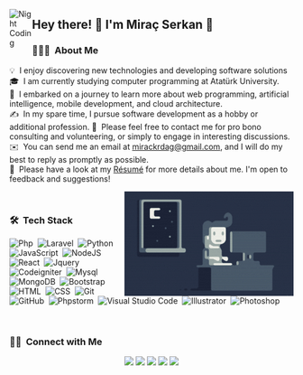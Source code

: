 <img alt="Night Coding" src="./assets/Hand%20Wave.gif" width='40' align="left"/><h2>Hey there! 👋 I'm Miraç Serkan 🦊</h2>

<!-- ## 👋 &nbsp;Hey there! I'm Miraç Serkan -->

### 👨🏻‍💻 &nbsp;About Me

💡 &nbsp;I enjoy discovering new technologies and developing software solutions\
🎓 &nbsp;I am currently studying computer programming at Atatürk University.\
🌱 &nbsp;I embarked on a journey to learn more about web programming, artificial intelligence, mobile development, and cloud architecture.\
✍️ &nbsp;In my spare time, I pursue software development as a hobby or additional profession.
💬 &nbsp;Please feel free to contact me for pro bono consulting and volunteering, or simply to engage in interesting discussions.\
✉️ &nbsp;You can send me an email at mirackrdag@gmail.com, and I will do my best to reply as promptly as possible.\
📄 &nbsp;Please have a look at my [Résumé](https://serkankrdag.github.io/MyResumeWebsite/) for more details about me. I'm open to feedback and suggestions!

<img alt="Night Coding" src="https://raw.githubusercontent.com/AVS1508/AVS1508/master/assets/Night-Coding.gif" align="right"/>

<br/>

### 🛠 &nbsp;Tech Stack

![Php](https://img.shields.io/badge/-Php-05122A?style=flat&logo=php)&nbsp;
![Laravel](https://img.shields.io/badge/-Laravel-05122A?style=flat&logo=laravel)&nbsp;
![Python](https://img.shields.io/badge/-Python-05122A?style=flat&logo=python)&nbsp;
![JavaScript](https://img.shields.io/badge/-JavaScript-05122A?style=flat&logo=javascript)&nbsp;
![NodeJS](https://img.shields.io/badge/-NodeJS-05122A?style=flat&logo=node.js)&nbsp;
![React](https://img.shields.io/badge/-React-05122A?style=flat&logo=react)&nbsp;
![Jquery](https://img.shields.io/badge/-Jquery-05122A?style=flat&logo=jquery)&nbsp;
![Codeigniter](https://img.shields.io/badge/-Codeigniter-05122A?style=flat&logo=codeigniter)&nbsp;
![Mysql](https://img.shields.io/badge/-Mysql-05122A?style=flat&logo=mysql)&nbsp;
![MongoDB](https://img.shields.io/badge/-MongoDB-05122A?style=flat&logo=mongodb)&nbsp;
![Bootstrap](https://img.shields.io/badge/-Bootstrap-05122A?style=flat&logo=bootstrap&logoColor=563D7C)&nbsp;
![HTML](https://img.shields.io/badge/-HTML-05122A?style=flat&logo=HTML5)&nbsp;
![CSS](https://img.shields.io/badge/-CSS-05122A?style=flat&logo=CSS3&logoColor=1572B6)&nbsp;
![Git](https://img.shields.io/badge/-Git-05122A?style=flat&logo=git)&nbsp;
![GitHub](https://img.shields.io/badge/-GitHub-05122A?style=flat&logo=github)&nbsp;
![Phpstorm](https://img.shields.io/badge/-Phpstorm-05122A?style=flat&logo=phpstorm)&nbsp;
![Visual Studio Code](https://img.shields.io/badge/-Visual%20Studio%20Code-05122A?style=flat&logo=visual-studio-code&logoColor=007ACC)&nbsp;
![Illustrator](https://img.shields.io/badge/-Illustrator-05122A?style=flat&logo=adobe-illustrator)&nbsp;
![Photoshop](https://img.shields.io/badge/-Photoshop-05122A?style=flat&logo=adobe-photoshop)&nbsp;

<br/>

### 🤝🏻 &nbsp;Connect with Me

<p align="center">
<a href="https://www.cngsoft.com.tr"><img src="https://img.shields.io/badge/-Cngsoft-3423A6?style=flat&logo=Google-Chrome&logoColor=white"/></a>
<a href="https://linkedin.com/in/serkankradg"><img src="https://img.shields.io/badge/-serkankradg-0077B5?style=flat&logo=Linkedin&logoColor=white"/></a>
<a href="mailto:mirackrdag@gmail.com"><img src="https://img.shields.io/badge/-mirackrdag@gmail.com-D14836?style=flat&logo=Gmail&logoColor=white"/></a>
<a href="https://instagram.com/mirackrdag"><img src="https://img.shields.io/badge/-@mirackrdag-E4405F?style=flat&logo=Instagram&logoColor=white"/></a>
<a href="https://twitter.com/mirackrdag"><img src="https://img.shields.io/badge/-@mirackrdag-1877F2?style=flat&logo=Twitter&logoColor=white"/></a>
</p>
